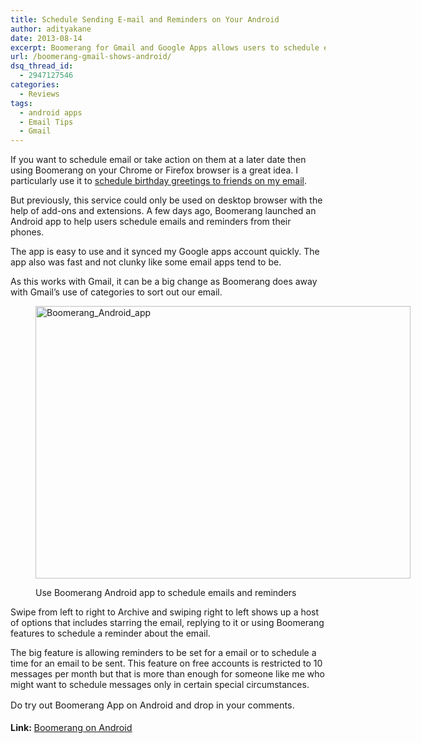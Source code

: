 ```yaml
---
title: Schedule Sending E-mail and Reminders on Your Android
author: adityakane
date: 2013-08-14
excerpt: Boomerang for Gmail and Google Apps allows users to schedule emails replies and also set reminders for following up on a certain email. Boomerang now is on Android.
url: /boomerang-gmail-shows-android/
dsq_thread_id:
  - 2947127546
categories:
  - Reviews
tags:
  - android apps
  - Email Tips
  - Gmail
---
```

If you want to schedule email or take action on them at a later date then using Boomerang on your Chrome or Firefox browser is a great idea. I particularly use it to [schedule birthday greetings to friends on my email][1].

But previously, this service could only be used on desktop browser with the help of add-ons and extensions. A few days ago, Boomerang launched an Android app to help users schedule emails and reminders from their phones.

The app is easy to use and it synced my Google apps account quickly. The app also was fast and not clunky like some email apps tend to be.

As this works with Gmail, it can be a big change as Boomerang does away with Gmail&#8217;s use of categories to sort out our email.<figure id="attachment_77102" style="width: 600px;" class="wp-caption aligncenter">

[<img class="size-medium wp-image-77102" title="Boomerang Android app" alt="Boomerang_Android_app" src="http://cdn.devilsworkshop.org/files/2013/08/Boomerang_Android_app-600x436.png" width="600" height="436" />][2]<figcaption class="wp-caption-text">Use Boomerang Android app to schedule emails and reminders</figcaption></figure> 

Swipe from left to right to Archive and swiping right to left shows up a host of options that includes starring the email, replying to it or using Boomerang features to schedule a reminder about the email.

The big feature is allowing reminders to be set for a email or to schedule a time for an email to be sent. This feature on free accounts is restricted to 10 messages per month but that is more than enough for someone like me who might want to schedule messages only in certain special circumstances.

<span style="font-size: 14.399999618530273px; line-height: 1.5;">Do try out Boomerang App on Android and drop in your comments.</span>

<span style="font-size: 14.399999618530273px; line-height: 1.5;"><strong>Link: </strong><a href="https://play.google.com/store/apps/details?id=com.baydin.boomerang" onclick="_gaq.push(['_trackEvent', 'outbound-article', 'https://play.google.com/store/apps/details?id=com.baydin.boomerang', 'Boomerang on Android']);" >Boomerang on Android</a><br /> </span>

 [1]: http://devilsworkshop.org/tips/gmail-schedule-email-boomerang/35484/ "Schedule emails on Gmail account with Boomerang"
 [2]: http://cdn.devilsworkshop.org/files/2013/08/Boomerang_Android_app.png
